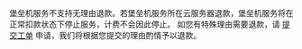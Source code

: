 堡垒机服务不支持无理由退款。若堡垒机服务所在云服务器退款，堡垒机服务将在正常扣款状态下停止服务，计费不会因此停止。
如您有特殊理由需要退款，请 [提交工单](https://console.cloud.tencent.com/workorder/category) 申请，我们将根据您提交的理由酌情予以退款。

